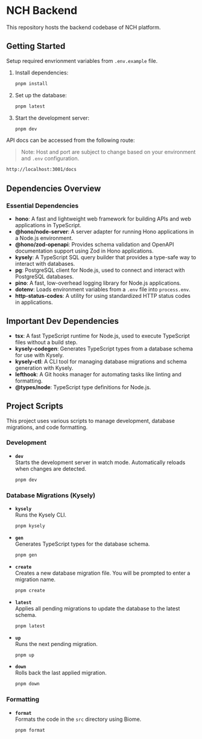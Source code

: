 # NCH Backend
This repository hosts the backend codebase of NCH platform.

## Getting Started

Setup required envrionment variables from `.env.example` file.

1. Install dependencies:
   ```sh
   pnpm install
   ```
2. Set up the database:
   ```sh
   pnpm latest
   ```
3. Start the development server:
   ```sh
   pnpm dev
   ```

API docs can be accessed from the following route:
> Note: Host and port are subject to change based on your environment and `.env` configuration.
```sh
http://localhost:3001/docs
```




## Dependencies Overview

### Essential Dependencies

- **hono**: A fast and lightweight web framework for building APIs and web applications in TypeScript.
- **@hono/node-server**: A server adapter for running Hono applications in a Node.js environment.
- **@hono/zod-openapi**: Provides schema validation and OpenAPI documentation support using Zod in Hono applications.
- **kysely**: A TypeScript SQL query builder that provides a type-safe way to interact with databases.
- **pg**: PostgreSQL client for Node.js, used to connect and interact with PostgreSQL databases.
- **pino**: A fast, low-overhead logging library for Node.js applications.
- **dotenv**: Loads environment variables from a `.env` file into `process.env`.
- **http-status-codes**: A utility for using standardized HTTP status codes in applications.

## Important Dev Dependencies

- **tsx**: A fast TypeScript runtime for Node.js, used to execute TypeScript files without a build step.
- **kysely-codegen**: Generates TypeScript types from a database schema for use with Kysely.
- **kysely-ctl**: A CLI tool for managing database migrations and schema generation with Kysely.
- **lefthook**: A Git hooks manager for automating tasks like linting and formatting.
- **@types/node**: TypeScript type definitions for Node.js.


## Project Scripts

This project uses various scripts to manage development, database migrations, and code formatting.

### Development

- **`dev`**  
  Starts the development server in watch mode. Automatically reloads when changes are detected.  
  ```sh
  pnpm dev
  ```

### Database Migrations (Kysely)

- **`kysely`**  
  Runs the Kysely CLI.  
  ```sh
  pnpm kysely
  ```

- **`gen`**  
  Generates TypeScript types for the database schema.  
  ```sh
  pnpm gen
  ```

- **`create`**  
  Creates a new database migration file. You will be prompted to enter a migration name.  
  ```sh
  pnpm create
  ```

- **`latest`**  
  Applies all pending migrations to update the database to the latest schema.  
  ```sh
  pnpm latest
  ```

- **`up`**  
  Runs the next pending migration.  
  ```sh
  pnpm up
  ```

- **`down`**  
  Rolls back the last applied migration.  
  ```sh
  pnpm down
  ```

### Formatting

- **`format`**  
  Formats the code in the `src` directory using Biome.  
  ```sh
  pnpm format
  ```